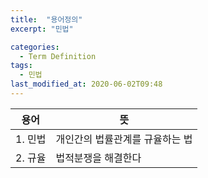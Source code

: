 ```yaml
---
title:  "용어정의"
excerpt: "민법"

categories:
  - Term Definition
tags:
  - 민법
last_modified_at: 2020-06-02T09:48
---
```



|	<center>용어</center>	|	<center>뜻</center>	| 
| :----------------------------	| :---------------------------	| 
| 1. 민법				| 개인간의 법률관계를 규율하는 법	| 
| 2. 규율				| 법적분쟁을 해결한다		| 


